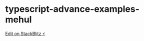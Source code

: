 # typescript-advance-examples-mehul

[Edit on StackBlitz ⚡️](https://stackblitz.com/edit/typescript-advance-examples-mehul)